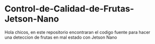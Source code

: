 # Control-de-Calidad-de-Frutas-Jetson-Nano
Hola chicos, en este repositorio encontraran el codigo fuente para hacer una deteccion de frutas en mal estado con Jetson Nano 

